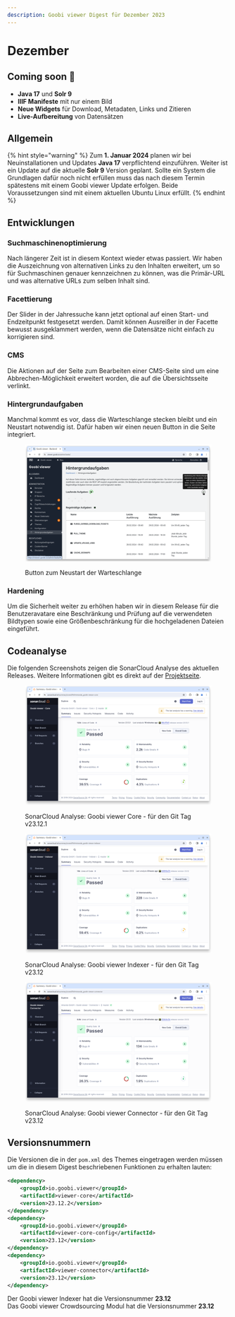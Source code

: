 ```yaml
---
description: Goobi viewer Digest für Dezember 2023
---
```


# Dezember

## Coming soon :rocket:

* **Java 17** und **Solr 9**
* **IIIF Manifeste** mit nur einem Bild
* **Neue Widgets** für Download, Metadaten, Links und Zitieren
* **Live-Aufbereitung** von Datensätzen

## Allgemein

{% hint style="warning" %}
Zum **1. Januar 2024** planen wir bei Neuinstallationen und Updates **Java 17** verpflichtend einzuführen. Weiter ist ein Update auf die aktuelle **Solr 9** Version geplant. Sollte ein System die Grundlagen dafür noch nicht erfüllen muss das nach diesem Termin spätestens mit einem Goobi viewer Update erfolgen. Beide Voraussetzungen sind mit einem aktuellen Ubuntu Linux erfüllt.
{% endhint %}

## Entwicklungen

### Suchmaschinenoptimierung

Nach längerer Zeit ist in diesem Kontext wieder etwas passiert. Wir haben die Auszeichnung von alternativen Links zu den Inhalten erweitert, um so für Suchmaschinen genauer kennzeichnen zu können, was die Primär-URL und was alternative URLs zum selben Inhalt sind.

### Facettierung

Der Slider in der Jahressuche kann jetzt optional auf einen Start- und Endzeitpunkt festgesetzt werden. Damit können Ausreißer in der Facette bewusst ausgeklammert werden, wenn die Datensätze nicht einfach zu korrigieren sind.

### CMS

Die Aktionen auf der Seite zum Bearbeiten einer CMS-Seite sind um eine Abbrechen-Möglichkeit erweitert worden, die auf die Übersichtsseite verlinkt.

### Hintergrundaufgaben

Manchmal kommt es vor, dass die Warteschlange stecken bleibt und ein Neustart notwendig ist. Dafür haben wir einen neuen Button in die Seite integriert.

<figure><img src="../.gitbook/assets/23.12_DE_restart-queue.png" alt=""><figcaption><p>Button zum Neustart der Warteschlange</p></figcaption></figure>

### Hardening

Um die Sicherheit weiter zu erhöhen haben wir in diesem Release für die Benutzeravatare eine Beschränkung und Prüfung auf die verwendeten Bildtypen sowie eine Größenbeschränkung für die hochgeladenen Dateien eingeführt.



## Codeanalyse

Die folgenden Screenshots zeigen die SonarCloud Analyse des aktuellen Releases. Weitere Informationen gibt es direkt auf der [Projektseite](https://sonarcloud.io/organizations/intranda/projects).

<figure><img src="../.gitbook/assets/23.12_sonar_core.png" alt=""><figcaption><p>SonarCloud Analyse: Goobi viewer Core - für den Git Tag v23.12.1</p></figcaption></figure>

<figure><img src="../.gitbook/assets/23.12_sonar_indexer.png" alt=""><figcaption><p>SonarCloud Analyse: Goobi viewer Indexer - für den Git Tag v23.12</p></figcaption></figure>

<figure><img src="../.gitbook/assets/23.12_sonar_connector.png" alt=""><figcaption><p>SonarCloud Analyse: Goobi viewer Connector - für den Git Tag v23.12</p></figcaption></figure>

## Versionsnummern

Die Versionen die in der `pom.xml` des Themes eingetragen werden müssen um die in diesem Digest beschriebenen Funktionen zu erhalten lauten:

```xml
<dependency>
    <groupId>io.goobi.viewer</groupId>
    <artifactId>viewer-core</artifactId>
    <version>23.12.2</version>
</dependency>
<dependency>
    <groupId>io.goobi.viewer</groupId>
    <artifactId>viewer-core-config</artifactId>
    <version>23.12</version>
</dependency>
<dependency>
    <groupId>io.goobi.viewer</groupId>
    <artifactId>viewer-connector</artifactId>
    <version>23.12</version>
</dependency>
```

Der Goobi viewer Indexer hat die Versionsnummer **23.12**\
Das Goobi viewer Crowdsourcing Modul hat die Versionsnummer **23.12**
